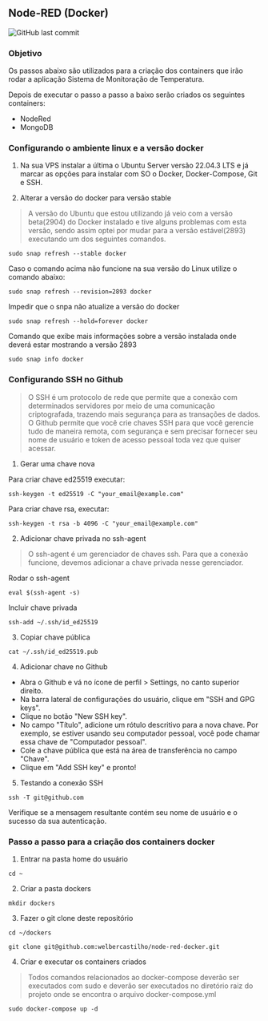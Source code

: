 ## Node-RED (Docker)
![GitHub last commit](https://img.shields.io/github/last-commit/AzeemIdrisi/PhoneSploit-Pro?logo=github)

### Objetivo
Os passos abaixo são utilizados para a criação dos containers que irão rodar a aplicação Sistema de Monitoração de Temperatura. 

Depois de executar o passo a passo a baixo serão criados os seguintes containers:
* NodeRed
* MongoDB

### Configurando o ambiente linux e a versão docker
1. Na sua VPS instalar a última o Ubuntu Server versão 22.04.3 LTS e já marcar as opções para instalar com SO o Docker, Docker-Compose, Git e SSH.

2. Alterar a versão do docker para versão stable
> A versão do Ubuntu que estou utilizando já veio com a versão beta(2904) do Docker instalado e tive alguns problemas com esta versão, sendo assim optei por mudar para a versão estável(2893) executando um dos seguintes comandos.
```
sudo snap refresh --stable docker
```

Caso o comando acima não funcione na sua versão do Linux utilize o comando abaixo:
```
sudo snap refresh --revision=2893 docker
```

Impedir que o snpa não atualize a versão do docker
```
sudo snap refresh --hold=forever docker
```

Comando que exibe mais informações sobre a versão instalada onde deverá estar mostrando a versão 2893
```
sudo snap info docker
``` 

### Configurando SSH no Github
> O SSH é um protocolo de rede que permite que a conexão com determinados servidores por meio de uma comunicação criptografada, trazendo mais segurança para as transações de dados. 
>O Github permite que você crie chaves SSH para que você gerencie tudo de maneira remota, com segurança e sem precisar fornecer seu nome de usuário e token de acesso pessoal toda vez que quiser acessar.

1. Gerar uma chave nova

Para criar chave ed25519 executar:
```
ssh-keygen -t ed25519 -C "your_email@example.com"
```

Para criar chave rsa, executar:
```
ssh-keygen -t rsa -b 4096 -C "your_email@example.com"
```

2. Adicionar chave privada no ssh-agent
> O ssh-agent é um gerenciador de chaves ssh. Para que a conexão funcione, devemos adicionar a chave privada nesse gerenciador.

Rodar o ssh-agent
```
eval $(ssh-agent -s)
```

Incluir chave privada
```
ssh-add ~/.ssh/id_ed25519
```

3. Copiar chave pública
```
cat ~/.ssh/id_ed25519.pub
```

4. Adicionar chave no Github
* Abra o Github e vá no ícone de perfil > Settings, no canto superior direito.
* Na barra lateral de configurações do usuário, clique em "SSH and GPG keys".
* Clique no botão "New SSH key".
* No campo "Título", adicione um rótulo descritivo para a nova chave. Por exemplo, se estiver usando seu computador pessoal, você pode chamar essa chave de "Computador pessoal".
* Cole a chave pública que está na área de transferência no campo "Chave".
* Clique em "Add SSH key" e pronto!

5. Testando a conexão SSH
```
ssh -T git@github.com
```
Verifique se a mensagem resultante contém seu nome de usuário e o sucesso da sua autenticação.


### Passo a passo para a criação dos containers docker
1. Entrar na pasta home do usuário
```
cd ~
```

2. Criar a pasta dockers
```
mkdir dockers
```

3. Fazer o git clone deste repositório
```
cd ~/dockers
```

```
git clone git@github.com:welbercastilho/node-red-docker.git
```

4. Criar e executar os containers criados
> Todos comandos relacionados ao docker-compose deverão ser executados com sudo e deverão ser executados no diretório raiz do projeto onde se encontra o arquivo docker-compose.yml 
```
sudo docker-compose up -d
``` 